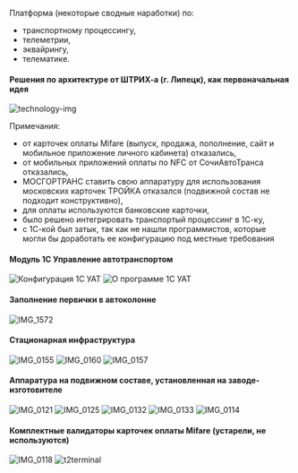 Платформа (некоторые сводные наработки) по:
 - транспортному процессингу,
 - телеметрии,
 - эквайрингу,
 - телематике.

#### Решения по архитектуре от ШТРИХ-а (г. Липецк), как первоначальная идея

![technology-img](https://user-images.githubusercontent.com/104857185/172546474-4b6a6cce-29dd-4a90-937f-386ed18cbe10.jpg)

Примечания:
 - от карточек оплаты Mifare (выпуск, продажа, пополнение, сайт и мобильное приложение личного кабинета) отказались,
 - от мобильных приложений оплаты по NFC от СочиАвтоТранса отказались,
 - МОСГОРТРАНС ставить свою аппаратуру для использования московских карточек ТРОЙКА отказался (подвижной состав не подходит конструктивно),
 - для оплаты используются банковские карточки,
 - было решено интегрировать транспортый процессинг в 1С-ку,
 - с 1С-кой был затык, так как не нашли программистов, которые могли бы доработать ее конфигурацию под местные требования

#### Модуль 1С Управление автотранспортом

![Конфигурация 1С УАТ](https://user-images.githubusercontent.com/104857185/172542194-c454edb8-ddf0-410b-b524-19d2ab66e930.png)
![О программе 1С УАТ](https://user-images.githubusercontent.com/104857185/172542236-d6473e4c-9c65-4a19-a16f-372bc0189e6d.png)

#### Заполнение первички в автоколонне

![IMG_1572](https://user-images.githubusercontent.com/104857185/172545961-0ede0981-c92b-4f3d-a0fb-4374296ae6a3.JPG)

#### Стационарная инфраструктура

![IMG_0155](https://user-images.githubusercontent.com/104857185/172545133-fd3a3e17-4079-41a6-86d3-c601f287c18a.JPG)
![IMG_0160](https://user-images.githubusercontent.com/104857185/172545239-11f2ea11-17f5-4328-961b-c817a391e729.JPG)
![IMG_0157](https://user-images.githubusercontent.com/104857185/172545366-9a90af3f-70fb-40cc-ab6d-01a2b921d11f.JPG)

#### Аппаратура на подвижном составе, установленная на заводе-изготовителе

![IMG_0121](https://user-images.githubusercontent.com/104857185/172542887-b606db2a-fe9b-476b-8e59-d4cb2f5945d2.JPG)
![IMG_0125](https://user-images.githubusercontent.com/104857185/172542972-b41f15d2-adf6-49a8-9fe1-611bfa598c22.JPG)
![IMG_0132](https://user-images.githubusercontent.com/104857185/172543172-1f6fa402-7b39-41ad-ad35-ea6e2f4c19b6.JPG)
![IMG_0133](https://user-images.githubusercontent.com/104857185/172543245-691fb4d2-2cf4-4d89-8a80-f189a99ba76f.JPG)
![IMG_0114](https://user-images.githubusercontent.com/104857185/172543738-67eb68cf-a6b0-43a4-9515-3e8ac5c14274.JPG)

#### Комплектные валидаторы карточек оплаты Mifare (устарели, не используются)

![IMG_0118](https://user-images.githubusercontent.com/104857185/172543807-2be62c64-94b4-4795-bfba-96b7aefa5959.JPG)
![t2terminal](https://user-images.githubusercontent.com/104857185/172542157-adc4008d-4b3f-42e5-a4bb-022dee5a6c7a.jpg)
